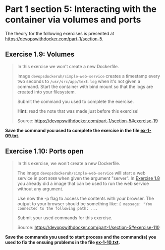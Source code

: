 # Part 1 section 5: Interacting with the container via volumes and ports

The theory for the following exercises is presented at https://devopswithdocker.com/part-1/section-5.


## Exercise 1.9: Volumes

> In this exercise we won't create a new Dockerfile.
>
> Image `devopsdockeruh/simple-web-service` creates a timestamp every two seconds to `/usr/src/app/text.log` when it's not given a command. Start the
> container with bind mount so that the logs are created into your filesystem.
>
> Submit the command you used to complete the exercise.
>
> **Hint:** read the note that was made just before this exercise!
>
> Source: https://devopswithdocker.com/part-1/section-5#exercise-19

**Save the command you used to complete the exercise in the file [ex-1-09.txt](./ex-1-09.txt).**


## Exercise 1.10: Ports open

> In this exercise, we won't create a new Dockerfile.
>
> The image `devopsdockeruh/simple-web-service` will start a web service in port `8080` when given the argument "server". In [Exercise 1.8](https://devopswithdocker.com/part-1/section-3#exercises-17---18) you already did a image that can be used to run the web service without any argument.
>
> Use now the -p flag to access the contents with your browser. The output to your browser should be something like:
> `{ message: "You connected to the following path: ...`
>
> Submit your used commands for this exercise.
>
> Source: https://devopswithdocker.com/part-1/section-5#exercise-110

**Save the commands you used to start process and the command(s) you used to fix the ensuing problems in the file [ex-1-10.txt](./ex-1-10.txt).**
